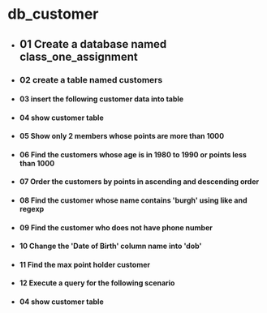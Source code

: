 # db_customer

- ## 01 Create a database named class_one_assignment

- ### 02 create a table named customers

- #### 03 insert the following customer data into table
- #### 04 show customer table
- #### 05 Show only 2 members whose points are more than 1000

- #### 06 Find the customers whose age is in 1980 to 1990 or points less than 1000

- #### 07 Order the customers by points in ascending and descending order

- #### 08 Find the customer whose name contains 'burgh' using like and regexp

- #### 09 Find the customer who does not have phone number

- #### 10 Change the 'Date of Birth' column name into 'dob'

- #### 11 Find the max point holder customer

- #### 12 Execute a query for the following scenario

- #### 04 show customer table
